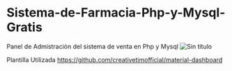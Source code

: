 # Sistema-de-Farmacia-Php-y-Mysql-Gratis
Panel de Admistración del sistema de venta en Php y Mysql
![Sin título](https://user-images.githubusercontent.com/88554898/136677060-b9a2aefb-8961-41b7-bec0-d573708fca33.jpg)

Plantilla Utilizada
https://github.com/creativetimofficial/material-dashboard
